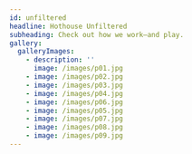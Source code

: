 ```yaml
---
id: unfiltered
headline: Hothouse Unfiltered
subheading: Check out how we work—and play.
gallery:
  galleryImages:
    - description: ''
      image: /images/p01.jpg
    - image: /images/p02.jpg
    - image: /images/p03.jpg
    - image: /images/p04.jpg
    - image: /images/p06.jpg
    - image: /images/p05.jpg
    - image: /images/p07.jpg
    - image: /images/p08.jpg
    - image: /images/p09.jpg
---
```


